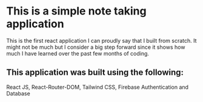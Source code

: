 # This is a simple note taking application

This is the first react application I can proudly say that I built from scratch. It might not be much but I consider a big step forward since it shows how much I have learned over the past few months of coding.

## This application was built using the following:

React JS,
React-Router-DOM,
Tailwind CSS,
Firebase Authentication and Database
